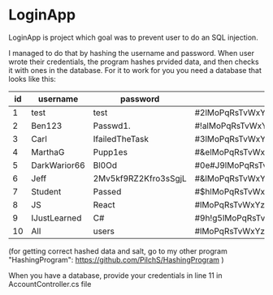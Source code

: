 # LoginApp

LoginApp is project which goal was to prevent user to do an SQL injection. 

I managed to do that by hashing the username and password. When user wrote their credentials, the program hashes prvided data, and then checks it with ones in the database.
For it to work for you you need a database that looks like this:

| id |   username   |       password       |                   username_hash                    |                   password_hash                    |   salt   |
| -- | ------------ | -------------------- | -------------------------------------------------- | -------------------------------------------------- | -------- |             
|  1 | test         | test                 | #2lMoPqRsTvWxYzaCdEfGhJkLmNoQrStUvXyZAbCeFgHiJlMf2 | $efsaMlMoPqRsTvWxYzaCdEfGhJkLmNoQrStUvXyZAbCkePQ7u | nFx5Cc7P |
|  2 | Ben123       | Passwd1.             | #!alMoPqRsTvWxYzaCdEfGhJkLmNoQrStUvXyZAbCeFgHiJ82& | $XfFjD1YlMoPqRsTvWxYzaCdEfGhJkLmNoQrStUvXy8lZJSmHI | 8kMTFnUf |
|  3 | Carl         | IfailedTheTask       | #3lMoPqRsTvWxYzaCdEfGhJkLmNoQrStUvXyZAbCeFgHiJlMe@ | $OnYynqvuDGlMoPqRsTvWxYzaCdEfGhJkLmNoQrcfRQz1QtbWO | DR13gOJi |
|  4 | MarthaG      | Pupp1es              | #&elMoPqRsTvWxYzaCdEfGhJkLmNoQrStUvXyZAbCeFgHiJ2n! | $ycs1NflMoPqRsTvWxYzaCdEfGhJkLmNoQrStUvXyZFKwFFedj | eXMSyrgw |
|  5 | DarkWarior66 | Bl0Od                | #0e#J9lMoPqRsTvWxYzaCdEfGhJkLmNoQrStUvXyZAbCe*b&68 | $Q0xqPlMoPqRsTvWxYzaCdEfGhJkLmNoQrStUvXyZAbUtrcco3 | YHweYp13 |
|  6 | Jeff         | 2Mv5kf9RZ2Kfro3sSgjL | #&lMoPqRsTvWxYzaCdEfGhJkLmNoQrStUvXyZAbCeFgHiJlMs! | $Xifxa9mMjXCeXlMoPqRsTvWxYzaCdEfGhJk3yFCwF1ZHLMirm | 19UTZyeR |
|  7 | Student      | Passed               | #$hlMoPqRsTvWxYzaCdEfGhJkLmNoQrStUvXyZAbCeFgHi*r2g | $hfbrz3lMoPqRsTvWxYzaCdEfGhJkLmNoQrStUvXyZAvBStjoH | 3mOug6bm |
|  8 | JS           | React                | #lMoPqRsTvWxYzaCdEfGhJkLmNoQrStUvXyZAbCeFgHiJlMnO# | $LnjgblMoPqRsTvWxYzaCdEfGhJkLmNoQrStUvXyZAbZxZmtbI | KMsMEgpV |
| 9  | IJustLearned | C#                   | #9h!g5lMoPqRsTvWxYzaCdEfGhJkLmNoQrStUvXyZAbCr&e^r8 | $pJf7lMoPqRsTvWxYzaCdEfGhJkLmNoQrStUvXyZAbCeFZpBIq | Ww7mcEV3 |
| 10 | All          | users                | #lMoPqRsTvWxYzaCdEfGhJkLmNoQrStUvXyZAbCeFgHiJlMn9y | $irVfglMoPqRsTvWxYzaCdEfGhJkLmNoQrStUvXyZAbaJTOTB5 | wndGiGz5 |

(for getting correct hashed data and salt, go to my other program "HashingProgram": https://github.com/PilchS/HashingProgram )

 When you have a database, provide your credentials in line 11 in AccountController.cs file
